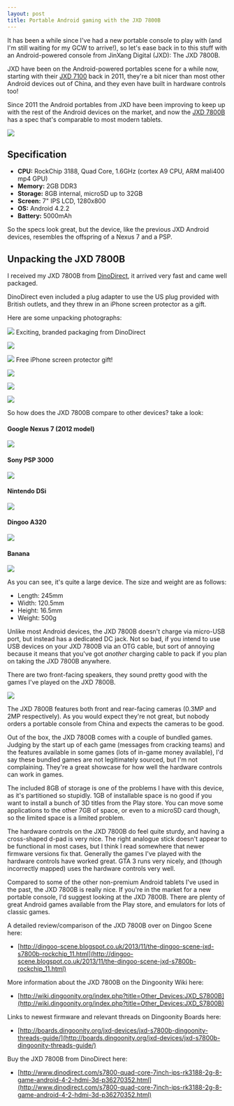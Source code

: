 ```yaml
---
layout: post
title: Portable Android gaming with the JXD 7800B
---
```


It has been a while since I've had a new portable console to play with (and I'm still waiting for my GCW to arrive!), so let's ease back in to this stuff with an Android-powered console from JinXang Digital (JXD): The JXD 7800B.

<!-- more -->

JXD have been on the Android-powered portables scene for a while now, starting with their [JXD 7100](http://jxd.hk/products.asp?id=604&selectclassid=009006) back in 2011, they're a bit nicer than most other Android devices out of China, and they even have built in hardware controls too! 

Since 2011 the Android portables from JXD have been improving to keep up with the rest of the Android devices on the market, and now the [JXD 7800B](http://www.jxd.hk/products.asp?id=639&selectclassid=009006) has a spec that's comparable to most modern tablets.

![](http://f.cl.ly/items/1B1h3Y2N0J3L112u0Z0r/jxd7800b.jpg)

## Specification
- **CPU:** RockChip 3188, Quad Core, 1.6GHz (cortex A9 CPU, ARM mali400 mp4 GPU) 
- **Memory:** 2GB DDR3
- **Storage:** 8GB internal, microSD up to 32GB
- **Screen:** 7" IPS LCD, 1280x800
- **OS:** Android 4.2.2
- **Battery:** 5000mAh

So the specs look great, but the device, like the previous JXD Android devices, resembles the offspring of a Nexus 7 and a PSP.

## Unpacking the JXD 7800B
I received my JXD 7800B from [DinoDirect](http://www.dinodirect.com/s7800-quad-core-7inch-ips-rk3188-2g-8-game-android-4-2-hdmi-3d-p36270352.html), it arrived very fast and came well packaged. 

DinoDirect even included a plug adapter to use the US plug provided with British outlets, and they threw in an iPhone screen protector as a gift.

Here are some unpacking photographs:

![](http://f.cl.ly/items/471F1s2g3Y3Z3x0o1P3K/IMG_20131222_125152.jpg)
Exciting, branded packaging from DinoDirect

![](http://f.cl.ly/items/1Z432d0o1s0m0e1I2X2D/IMG_20131222_125206.jpg)

![](http://f.cl.ly/items/161y0M0s0E0k0G3h3g1o/IMG_20131222_125230.jpg)
Free iPhone screen protector gift!

![](http://f.cl.ly/items/072j2D3U303q1544332Y/IMG_20131222_125239.jpg)

![](http://f.cl.ly/items/042B2f0V3Y1c1y0x1A2H/IMG_20131222_125259.jpg)

![](http://f.cl.ly/items/30342Y0K3l3x0d0g2b1w/IMG_20131222_125324.jpg)

So how does the JXD 7800B compare to other devices? take a look:

#### Google Nexus 7 (2012 model)
![](http://f.cl.ly/items/0u3K2s0t0a1q46390Q0l/IMG_20131222_124731.jpg)
#### Sony PSP 3000
![](http://f.cl.ly/items/193n3c114106433t1411/IMG_20131222_124813.jpg)
#### Nintendo DSi
![](http://f.cl.ly/items/2c373g2T1E3I0d0b0h1S/IMG_20131222_124839.jpg)
#### Dingoo A320
![](http://f.cl.ly/items/2G3X3w0A2U1R2J2p3B0w/IMG_20131222_124758.jpg)
#### Banana
![](http://f.cl.ly/items/1X2t2x0I1u1s3w0Q3Y2g/IMG_20131222_124704.jpg)

As you can see, it's quite a large device. The size and weight are as follows:

- Length: 245mm
- Width: 120.5mm
- Height: 16.5mm
- Weight: 500g

Unlike most Android devices, the JXD 7800B doesn't charge via micro-USB port, but instead has a dedicated DC jack. Not so bad, if you intend to use USB devices on your JXD 7800B via an OTG cable, but sort of annoying because it means that you've got *another* charging cable to pack if you plan on taking the JXD 7800B anywhere.

There are two front-facing speakers, they sound pretty good with the games I've played on the JXD 7800B.

![](http://f.cl.ly/items/291j043c3v263l110046/IMG_20131222_124924.jpg)

The JXD 7800B features both front and rear-facing cameras (0.3MP and 2MP respectively). As you would expect they're not great, but nobody orders a portable console from China and expects the cameras to be good.

Out of the box, the JXD 7800B comes with a couple of bundled games. Judging by the start up of each game (messages from cracking teams) and the features available in some games (lots of in-game money available), I'd say these bundled games are not legitimately sourced, but I'm not complaining. They're a great showcase for how well the hardware controls can work in games.

The included 8GB of storage is one of the problems I have with this device, as it's partitioned so stupidly. 1GB of installable space is no good if you want to install a bunch of 3D titles from the Play store. You can move some applications to the other 7GB of space, or even to a microSD card though, so the limited space is a limited problem.

The hardware controls on the JXD 7800B do feel quite sturdy, and having a cross-shaped d-pad is very nice. The right analogue stick doesn't appear to be functional in most cases, but I think I read somewhere that newer firmware versions fix that. Generally the games I've played with the hardware controls have worked great. GTA 3 runs very nicely, and (though incorrectly mapped) uses the hardware controls very well.

Compared to some of the other non-premium Android tablets I've used in the past, the JXD 7800B is really nice. If you're in the market for a new portable console, I'd suggest looking at the JXD 7800B. There are plenty of great Android games available from the Play store, and emulators for lots of classic games.

A detailed review/comparison of the JXD 7800B over on Dingoo Scene here: 

- [http://dingoo-scene.blogspot.co.uk/2013/11/the-dingoo-scene-jxd-s7800b-rockchip_11.html](http://dingoo-scene.blogspot.co.uk/2013/11/the-dingoo-scene-jxd-s7800b-rockchip_11.html)

More information about the JXD 7800B on the Dingoonity Wiki here: 

- [http://wiki.dingoonity.org/index.php?title=Other_Devices:JXD_S7800B](http://wiki.dingoonity.org/index.php?title=Other_Devices:JXD_S7800B)

Links to newest firmware and relevant threads on Dingoonity Boards here: 

- [http://boards.dingoonity.org/jxd-devices/jxd-s7800b-dingoonity-threads-guide/](http://boards.dingoonity.org/jxd-devices/jxd-s7800b-dingoonity-threads-guide/)

Buy the JXD 7800B from DinoDirect here: 

- [http://www.dinodirect.com/s7800-quad-core-7inch-ips-rk3188-2g-8-game-android-4-2-hdmi-3d-p36270352.html](http://www.dinodirect.com/s7800-quad-core-7inch-ips-rk3188-2g-8-game-android-4-2-hdmi-3d-p36270352.html)